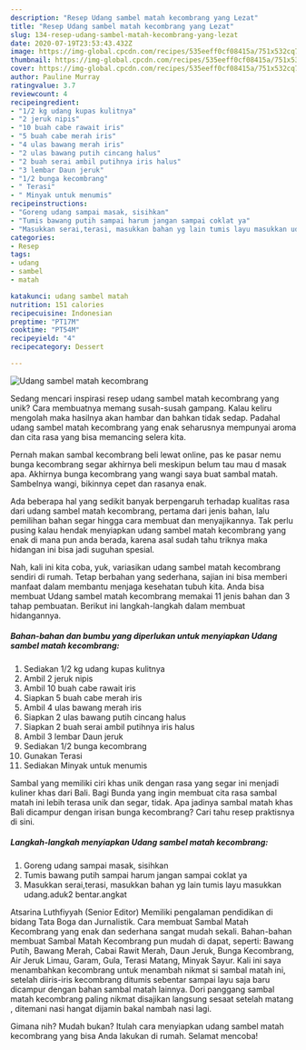 ```yaml
---
description: "Resep Udang sambel matah kecombrang yang Lezat"
title: "Resep Udang sambel matah kecombrang yang Lezat"
slug: 134-resep-udang-sambel-matah-kecombrang-yang-lezat
date: 2020-07-19T23:53:43.432Z
image: https://img-global.cpcdn.com/recipes/535eeff0cf08415a/751x532cq70/udang-sambel-matah-kecombrang-foto-resep-utama.jpg
thumbnail: https://img-global.cpcdn.com/recipes/535eeff0cf08415a/751x532cq70/udang-sambel-matah-kecombrang-foto-resep-utama.jpg
cover: https://img-global.cpcdn.com/recipes/535eeff0cf08415a/751x532cq70/udang-sambel-matah-kecombrang-foto-resep-utama.jpg
author: Pauline Murray
ratingvalue: 3.7
reviewcount: 4
recipeingredient:
- "1/2 kg udang kupas kulitnya"
- "2 jeruk nipis"
- "10 buah cabe rawait iris"
- "5 buah cabe merah iris"
- "4 ulas bawang merah iris"
- "2 ulas bawang putih cincang halus"
- "2 buah serai ambil putihnya iris halus"
- "3 lembar Daun jeruk"
- "1/2 bunga kecombrang"
- " Terasi"
- " Minyak untuk menumis"
recipeinstructions:
- "Goreng udang sampai masak, sisihkan"
- "Tumis bawang putih sampai harum jangan sampai coklat ya"
- "Masukkan serai,terasi, masukkan bahan yg lain tumis layu masukkan udang.aduk2 bentar.angkat"
categories:
- Resep
tags:
- udang
- sambel
- matah

katakunci: udang sambel matah 
nutrition: 151 calories
recipecuisine: Indonesian
preptime: "PT17M"
cooktime: "PT54M"
recipeyield: "4"
recipecategory: Dessert

---
```



![Udang sambel matah kecombrang](https://img-global.cpcdn.com/recipes/535eeff0cf08415a/751x532cq70/udang-sambel-matah-kecombrang-foto-resep-utama.jpg)

Sedang mencari inspirasi resep udang sambel matah kecombrang yang unik? Cara membuatnya memang susah-susah gampang. Kalau keliru mengolah maka hasilnya akan hambar dan bahkan tidak sedap. Padahal udang sambel matah kecombrang yang enak seharusnya mempunyai aroma dan cita rasa yang bisa memancing selera kita.

Pernah makan sambal kecombrang beli lewat online, pas ke pasar nemu bunga kecombrang segar akhirnya beli meskipun belum tau mau d masak apa. Akhirnya bunga kecombrang yang wangi saya buat sambal matah. Sambelnya wangi, bikinnya cepet dan rasanya enak.

Ada beberapa hal yang sedikit banyak berpengaruh terhadap kualitas rasa dari udang sambel matah kecombrang, pertama dari jenis bahan, lalu pemilihan bahan segar hingga cara membuat dan menyajikannya. Tak perlu pusing kalau hendak menyiapkan udang sambel matah kecombrang yang enak di mana pun anda berada, karena asal sudah tahu triknya maka hidangan ini bisa jadi suguhan spesial.


Nah, kali ini kita coba, yuk, variasikan udang sambel matah kecombrang sendiri di rumah. Tetap berbahan yang sederhana, sajian ini bisa memberi manfaat dalam membantu menjaga kesehatan tubuh kita. Anda bisa membuat Udang sambel matah kecombrang memakai 11 jenis bahan dan 3 tahap pembuatan. Berikut ini langkah-langkah dalam membuat hidangannya.

<!--inarticleads1-->

##### Bahan-bahan dan bumbu yang diperlukan untuk menyiapkan Udang sambel matah kecombrang:

1. Sediakan 1/2 kg udang kupas kulitnya
1. Ambil 2 jeruk nipis
1. Ambil 10 buah cabe rawait iris
1. Siapkan 5 buah cabe merah iris
1. Ambil 4 ulas bawang merah iris
1. Siapkan 2 ulas bawang putih cincang halus
1. Siapkan 2 buah serai ambil putihnya iris halus
1. Ambil 3 lembar Daun jeruk
1. Sediakan 1/2 bunga kecombrang
1. Gunakan  Terasi
1. Sediakan  Minyak untuk menumis


Sambal yang memiliki ciri khas unik dengan rasa yang segar ini menjadi kuliner khas dari Bali. Bagi Bunda yang ingin membuat cita rasa sambal matah ini lebih terasa unik dan segar, tidak. Apa jadinya sambal matah khas Bali dicampur dengan irisan bunga kecombrang? Cari tahu resep praktisnya di sini. 

<!--inarticleads2-->

##### Langkah-langkah menyiapkan Udang sambel matah kecombrang:

1. Goreng udang sampai masak, sisihkan
1. Tumis bawang putih sampai harum jangan sampai coklat ya
1. Masukkan serai,terasi, masukkan bahan yg lain tumis layu masukkan udang.aduk2 bentar.angkat


Atsarina Luthfiyyah (Senior Editor) Memiliki pengalaman pendidikan di bidang Tata Boga dan Jurnalistik. Cara membuat Sambal Matah Kecombrang yang enak dan sederhana sangat mudah sekali. Bahan-bahan membuat Sambal Matah Kecombrang pun mudah di dapat, seperti: Bawang Putih, Bawang Merah, Cabai Rawit Merah, Daun Jeruk, Bunga Kecombrang, Air Jeruk Limau, Garam, Gula, Terasi Matang, Minyak Sayur. Kali ini saya menambahkan kecombrang untuk menambah nikmat si sambal matah ini, setelah diiris-iris kecombrang ditumis sebentar sampai layu saja baru dicampur dengan bahan sambal matah lainnya. Dori panggang sambal matah kecombrang paling nikmat disajikan langsung sesaat setelah matang , ditemani nasi hangat dijamin bakal nambah nasi lagi. 

Gimana nih? Mudah bukan? Itulah cara menyiapkan udang sambel matah kecombrang yang bisa Anda lakukan di rumah. Selamat mencoba!
